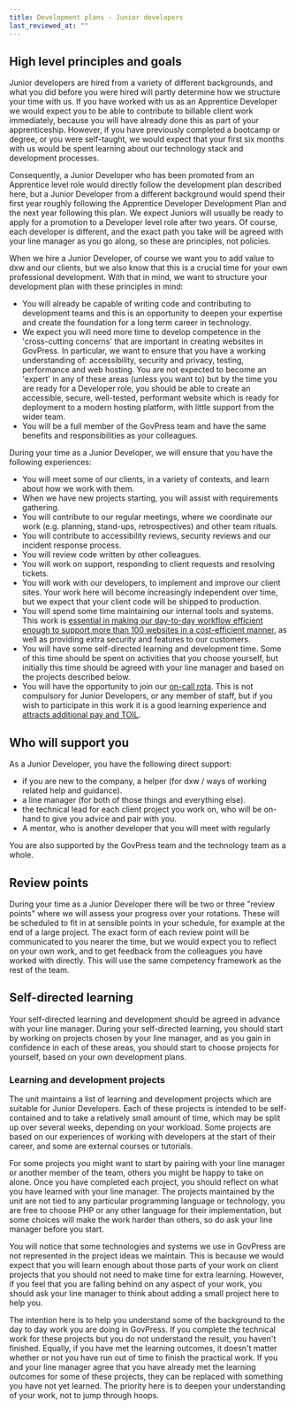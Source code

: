 ```yaml
---
title: Development plans - Junior developers
last_reviewed_at: ""
---
```


## High level principles and goals

Junior developers are hired from a variety of different backgrounds, and what you
did before you were hired will partly determine how we structure your time with us.
If you have worked with us as an Apprentice Developer we would expect you to be able
to contribute to billable client work immediately, because you will have already done
this as part of your apprenticeship. However, if you have previously completed a bootcamp
or degree, or you were self-taught, we would expect that your first six months with
us would be spent learning about our technology stack and development processes.

Consequently, a Junior Developer who has been promoted from an Apprentice level
role would directly follow the development plan described here, but a Junior
Developer from a different background would spend their first year roughly following
the Apprentice Developer Development Plan and the next year following this plan.
We expect Juniors will usually be ready to apply for a promotion to a Developer
level role after two years. Of course, each developer is different, and the exact
path you take will be agreed with your line manager as you go along, so these are
principles, not policies.

When we hire a Junior Developer, of course we want you to add value to dxw and our
clients, but we also know that this is a crucial time for your own professional
development. With that in mind, we want to structure your development plan with
these principles in mind:

* You will already be capable of writing code and contributing to development teams and this is an opportunity to deepen your expertise and create the foundation for a long term career in technology.
* We expect you will need more time to develop competence in the 'cross-cutting concerns' that are important in creating websites in GovPress. In particular, we want to ensure that you have a working understanding of: accessibility, security and privacy, testing, performance and web hosting. You are not expected to become an 'expert' in any of these areas (unless you want to) but by the time you are ready for a Developer role, you should be able to create an accessible, secure, well-tested, performant website which is ready for deployment to a modern hosting platform, with little support from the wider team.
* You will be a full member of the GovPress team and have the same benefits and responsibilities as your colleagues.

During your time as a Junior Developer, we will ensure that you have the following
experiences:

* You will meet some of our clients, in a variety of contexts, and learn about how we work with them.
* When we have new projects starting, you will assist with requirements gathering.
* You will contribute to our regular meetings, where we coordinate our work (e.g. planning, stand-ups, retrospectives) and other team rituals.
* You will contribute to accessibility reviews, security reviews and our incident response process.
* You will review code written by other colleagues.
* You will work on support, responding to client requests and resolving tickets.
* You will work with our developers, to implement and improve our client sites.
  Your work here will become increasingly independent over time, but we expect
  that your client code will be shipped to production.
* You will spend some time maintaining our internal tools and systems. This work is
  [essential in making our day-to-day workflow efficient enough to support more than 100 websites in a cost-efficient manner](https://www.dxw.com/2022/07/govpress-tools-automation-and-scaling-our-wordpress-offering/),
  as well as providing extra security and features to our customers.
* You will have some self-directed learning and development time. Some of this time
  should be spent on activities that you choose yourself, but initially this time
  should be agreed with your line manager and based on the projects described below.
* You will have the opportunity to join our
  [on-call rota](https://playbook.dxw.com/tech/support-and-on-call/#being-on-call).
  This is not compulsory for Junior Developers, or any member of staff, but if you
  wish to participate in this work it is a good learning experience and
  [attracts additional pay and TOIL](https://playbook.dxw.com/tech/support-and-on-call/#claiming-toil-for-out-of-hours-alerts).

## Who will support you

As a Junior Developer, you have the following direct support:

* if you are new to the company, a helper (for dxw / ways of working related help and guidance).
* a line manager (for both of those things and everything else).
* the technical lead for each client project you work on, who will be on-hand to give you advice and pair with you.
* A mentor, who is another developer that you will meet with regularly

You are also supported by the GovPress team and the technology team as a whole.

## Review points

During your time as a Junior Developer there will be two or three "review points"
where we will assess your progress over your rotations. These will be scheduled
to fit in at sensible points in your schedule, for example at the end of a large
project. The exact form of each review point will be communicated to you nearer
the time, but we would expect you to reflect on your own work, and to get feedback
from the colleagues you have worked with directly. This will use the same competency
framework as the rest of the team.

## Self-directed learning

Your self-directed learning and development should be agreed in advance with your
line manager. During your self-directed learning, you should start by working on
projects chosen by your line manager, and as you gain in confidence in each of these
areas, you should start to choose projects for yourself, based on your own development
plans.

### Learning and development projects

The unit maintains a list of learning and development projects which are suitable
for Junior Developers. Each of these projects is intended to be self-contained
and to take a relatively small amount of time, which may be split up over several
weeks, depending on your workload. Some projects are based on our experiences of
working with developers at the start of their career, and some are external courses
or tutorials.

For some projects you might want to start by pairing with your line manager or
another member of the team, others you might be happy to take on alone. Once you
have completed each project, you should reflect on what you have learned with your
line manager. The projects maintained by the unit are not tied to any particular
programming language or technology, you are free to choose PHP or any other language
for their implementation, but some choices will make the work harder than others,
so do ask your line manager before you start.

You will notice that some technologies and systems we use in GovPress are not
represented in the project ideas we maintain. This is because we would expect
that you will learn enough about those parts of your work on client projects
that you should not need to make time for extra learning. However, if you feel
that you are falling behind on any aspect of your work, you should ask your line
manager to think about adding a small project here to help you.

The intention here is to help you understand some of the background to the day to
day work you are doing in GovPress. If you complete the technical work for these
projects but you do not understand the result, you haven't finished. Equally,
if you have met the learning outcomes, it doesn't matter whether or not you have
run out of time to finish the practical work. If you and your line manager agree
that you have already met the learning outcomes for some of these projects, they
can be replaced with something you have not yet learned. The priority here is to
deepen your understanding of your work, not to jump through hoops.
